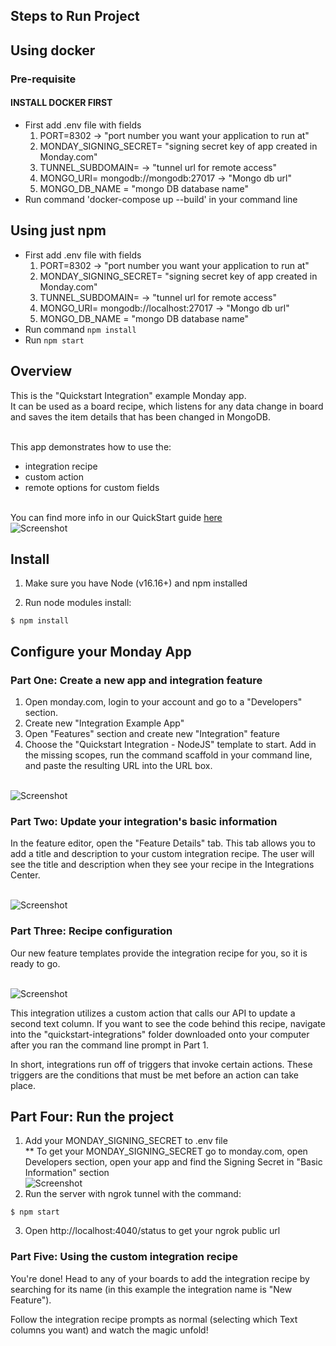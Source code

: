 ## Steps to Run Project

## Using docker

### Pre-requisite

#### INSTALL DOCKER FIRST

- First add .env file with fields
  1.  PORT=8302 -> "port number you want your application to run at"
  2.  MONDAY_SIGNING_SECRET= "signing secret key of app created in Monday.com"
  3.  TUNNEL_SUBDOMAIN= -> "tunnel url for remote access"
  4.  MONGO_URI= mongodb://mongodb:27017 -> "Mongo db url"
  5.  MONGO_DB_NAME = "mongo DB database name"
- Run command 'docker-compose up --build' in your command line

## Using just npm

- First add .env file with fields
  1.  PORT=8302 -> "port number you want your application to run at"
  2.  MONDAY_SIGNING_SECRET= "signing secret key of app created in Monday.com"
  3.  TUNNEL_SUBDOMAIN= -> "tunnel url for remote access"
  4.  MONGO_URI= mongodb://localhost:27017 -> "Mongo db url"
  5.  MONGO_DB_NAME = "mongo DB database name"
- Run command `npm install`
- Run `npm start`

## Overview

This is the "Quickstart Integration" example Monday app.
<br>It can be used as a board recipe, which listens for any data change in board and saves the item details that has been changed in MongoDB.

<br>This app demonstrates how to use the:

- integration recipe
- custom action
- remote options for custom fields

<br>You can find more info in our QuickStart guide [here](https://monday.com/developers/apps/quickstart-integration/)
<br>![Screenshot](https://dapulse-res.cloudinary.com/image/upload/v1658942490/remote_mondaycom_static/developers/screenshots/QUICKSTART_GIPHY.gif)

## Install

1. Make sure you have Node (v16.16+) and npm installed

2. Run node modules install:

```
$ npm install
```

## Configure your Monday App

### Part One: Create a new app and integration feature

1. Open monday.com, login to your account and go to a "Developers" section.
2. Create new "Integration Example App"
3. Open "Features" section and create new "Integration" feature
4. Choose the "Quickstart Integration - NodeJS" template to start. Add in the missing scopes, run the command scaffold in your command line, and paste the resulting URL into the URL box.

<br>![Screenshot](https://dapulse-res.cloudinary.com/image/upload/v1659026516/integration_template.gif)

### Part Two: Update your integration's basic information

In the feature editor, open the "Feature Details" tab. This tab allows you to add a title and description to your custom integration recipe. The user will see the title and description when they see your recipe in the Integrations Center.

<br>![Screenshot](https://dapulse-res.cloudinary.com/image/upload/v1659026704/ee5c6e5-Quickstart_1.png)

### Part Three: Recipe configuration

Our new feature templates provide the integration recipe for you, so it is ready to go.

<br>![Screenshot](https://dapulse-res.cloudinary.com/image/upload/v1659026804/ecd8711-Recipe.png)

This integration utilizes a custom action that calls our API to update a second text column. If you want to see the code behind this recipe, navigate into the "quickstart-integrations" folder downloaded onto your computer after you ran the command line prompt in Part 1.

In short, integrations run off of triggers that invoke certain actions. These triggers are the conditions that must be met before an action can take place.

## Part Four: Run the project

1. Add your MONDAY_SIGNING_SECRET to .env file
   <br> \*\* To get your MONDAY_SIGNING_SECRET go to monday.com, open Developers section, open your app and find the Signing Secret in "Basic Information" section
   <br> ![Screenshot](https://dapulse-res.cloudinary.com/image/upload/f_auto,q_auto/remote_mondaycom_static/uploads/VladMystetskyi/4db4f03e-67a5-482d-893e-033db67ee09b_monday-Apps2020-05-1901-31-26.png)
2. Run the server with ngrok tunnel with the command:

```
$ npm start
```

3. Open http://localhost:4040/status
   to get your ngrok public url

### Part Five: Using the custom integration recipe

You're done! Head to any of your boards to add the integration recipe by searching for its name (in this example the integration name is "New Feature").

Follow the integration recipe prompts as normal (selecting which Text columns you want) and watch the magic unfold!
